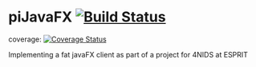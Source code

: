# piJavaFX [![Build Status](https://travis-ci.com/amine177/piJavaFX.svg?branch=master)](https://travis-ci.com/amine177/piJavaFX)

coverage: [![Coverage Status](https://coveralls.io/repos/github/amine177/piJEE/badge.svg?branch=master)](https://coveralls.io/github/amine177/piJEE?branch=master)

Implementing a fat javaFX client as part of a project for 4NIDS at ESPRIT
